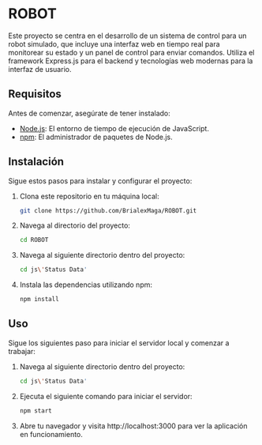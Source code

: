 # ROBOT

Este proyecto se centra en el desarrollo de un sistema de control para un robot simulado, que incluye una interfaz web en tiempo real para monitorear su estado y un panel de control para enviar comandos. Utiliza el framework Express.js para el backend y tecnologías web modernas para la interfaz de usuario.

## Requisitos

Antes de comenzar, asegúrate de tener instalado:

- [Node.js](https://nodejs.org/): El entorno de tiempo de ejecución de JavaScript.
- [npm](https://www.npmjs.com/): El administrador de paquetes de Node.js.

## Instalación

Sigue estos pasos para instalar y configurar el proyecto:

1. Clona este repositorio en tu máquina local:

   ```bash
   git clone https://github.com/BrialexMaga/ROBOT.git

2. Navega al directorio del proyecto:
    
    ```bash
    cd ROBOT

3. Navega al siguiente directorio dentro del proyecto:
    
    ```bash
    cd js\'Status Data'

4. Instala las dependencias utilizando npm:

    ```bash
    npm install

## Uso

Sigue los siguientes paso para iniciar el servidor local y comenzar a trabajar:

1. Navega al siguiente directorio dentro del proyecto:

    ```bash
    cd js\'Status Data'

2. Ejecuta el siguiente comando para iniciar el servidor:

    ```bash
    npm start

3. Abre tu navegador y visita http://localhost:3000 para ver la aplicación en funcionamiento.
